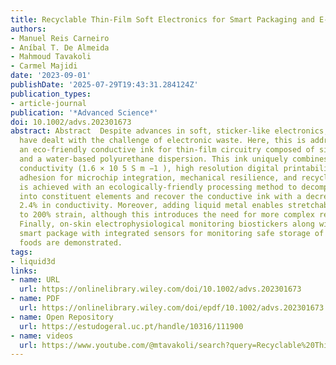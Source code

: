 ```yaml
---
title: Recyclable Thin‐Film Soft Electronics for Smart Packaging and E‐Skins
authors:
- Manuel Reis Carneiro
- Aníbal T. De Almeida
- Mahmoud Tavakoli
- Carmel Majidi
date: '2023-09-01'
publishDate: '2025-07-29T19:43:31.284124Z'
publication_types:
- article-journal
publication: '*Advanced Science*'
doi: 10.1002/advs.202301673
abstract: Abstract  Despite advances in soft, sticker‐like electronics, few efforts
  have dealt with the challenge of electronic waste. Here, this is addressed by introducing
  an eco‐friendly conductive ink for thin‐film circuitry composed of silver flakes
  and a water‐based polyurethane dispersion. This ink uniquely combines high electrical
  conductivity (1.6 × 10 5 S m −1 ), high resolution digital printability, robust
  adhesion for microchip integration, mechanical resilience, and recyclability.  Recycling
  is achieved with an ecologically‐friendly processing method to decompose the circuits
  into constituent elements and recover the conductive ink with a decrease of only
  2.4% in conductivity. Moreover, adding liquid metal enables stretchability of up
  to 200% strain, although this introduces the need for more complex recycling steps.
  Finally, on‐skin electrophysiological monitoring biostickers along with a recyclable
  smart package with integrated sensors for monitoring safe storage of perishable
  foods are demonstrated.
tags:
- liquid3d
links:
- name: URL
  url: https://onlinelibrary.wiley.com/doi/10.1002/advs.202301673
- name: PDF
  url: https://onlinelibrary.wiley.com/doi/epdf/10.1002/advs.202301673
- name: Open Repository
  url: https://estudogeral.uc.pt/handle/10316/111900
- name: videos
  url: https://www.youtube.com/@mtavakoli/search?query=Recyclable%20Thin%E2%80%90Film%20Soft%20Electronics%20for%20Smart%20Packaging%20and%20E%E2%80%90Skins
---
```

